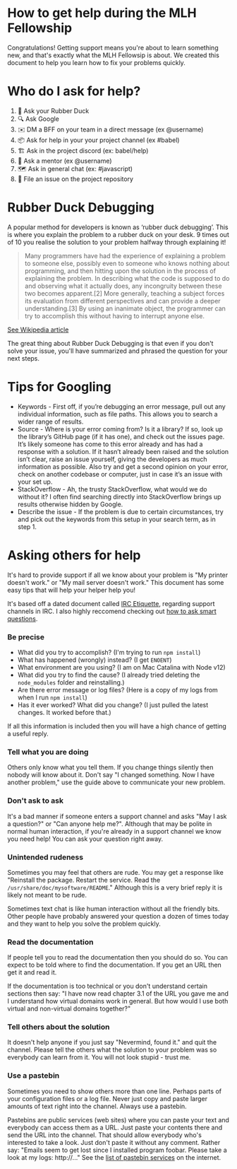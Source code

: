 # How to get help during the MLH Fellowship

Congratulations! Getting support means you're about to learn something new, and that's exactly what the MLH Fellowsip is about. We created this document to help you learn how to fix your problems quickly.

# Who do I ask for help?

1. 🦆 Ask your Rubber Duck 
1. 🔍 Ask Google
1. ✉️ DM a BFF on your team in a direct message (ex @username)
2. 📦 Ask for help in your your project channel (ex #babel)
5. 🏗️ Ask in the project discord (ex: babel/help)
3. 🧍  Ask a mentor (ex @username)
4. 🗺️ Ask in general chat (ex: #javascript)
5. 🙋 File an issue on the project repository

# Rubber Duck Debugging

A popular method for developers is known as ‘rubber duck debugging’. This is where you explain the problem to a rubber duck on your desk. 9 times out of 10 you realise the solution to your problem halfway through explaining it!

> Many programmers have had the experience of explaining a problem to someone else, possibly even to someone who knows nothing about programming, and then hitting upon the solution in the process of explaining the problem. In describing what the code is supposed to do and observing what it actually does, any incongruity between these two becomes apparent.[2] More generally, teaching a subject forces its evaluation from different perspectives and can provide a deeper understanding.[3] By using an inanimate object, the programmer can try to accomplish this without having to interrupt anyone else.

[See Wikipedia article](https://en.wikipedia.org/wiki/Rubber_duck_debugging)

The great thing about Rubber Duck Debugging is that even if you don't solve your issue, you'll have summarized and phrased the question for your next steps.

# Tips for Googling

- Keywords - First off, if you’re debugging an error message, pull out any individual information, such as file paths. This allows you to search a wider range of results.
- Source - Where is your error coming from? Is it a library? If so, look up the library’s GitHub page (if it has one), and check out the issues page. It’s likely someone has come to this error already and has had a response with a solution. If it hasn’t already been raised and the solution isn’t clear, raise an issue yourself, giving the developers as much information as possible. Also try and get a second opinion on your error, check on another codebase or computer, just in case it’s an issue with your set up.
- StackOverflow - Ah, the trusty StackOverflow, what would we do without it? I often find searching directly into StackOverflow brings up results otherwise hidden by Google.
- Describe the issue - If the problem is due to certain circumstances, try and pick out the keywords from this setup in your search term, as in step 1.

# Asking others for help

It's hard to provide support if all we know about your problem is "My printer doesn't work." or "My mail server doesn't work." This document has some easy tips that will help your helper help you! 

It's based off a dated document called [IRC Etiquette](https://github.com/fizerkhan/irc-etiquette), regarding support channels in IRC. I also highly reccomend checking out [how to ask smart questions](http://www.catb.org/~esr/faqs/smart-questions.html).

### Be precise

- What did you try to accomplish? (I'm trying to run `npm install`)
- What has happened (wrongly) instead? (I get `ENOENT`)
- What environment are you using? (I am on Mac Catalina with Node v12)
- What did you try to find the cause? (I already tried deleting the `node_modules` folder and reinstalling.)
- Are there error message or log files? (Here is a copy of my logs from when I run `npm install`)
- Has it ever worked? What did you change? (I just pulled the latest changes. It worked before that.)

If all this information is included then you will have a high chance of getting a useful reply.

### Tell what you are doing

Others only know what you tell them. If you change things silently then nobody will know about it. Don't say "I changed something. Now I have another problem," use the guide above to communicate your new problem.

### Don't ask to ask

It's a bad manner if someone enters a support channel and asks "May I ask a question?" or "Can anyone help me?". Although that may be polite in normal human interaction, if you're already in a support channel we know you need help! You can ask your question right away.

### Unintended rudeness

Sometimes you may feel that others are rude. You may get a response like "Reinstall the package. Restart the service. Read the `/usr/share/doc/mysoftware/README`." Although this is a very brief reply it is likely not meant to be rude. 

Sometimes text chat is like human interaction without all the friendly bits. Other people have probably answered your question a dozen of times today and they want to help you solve the problem quickly.

### Read the documentation

If people tell you to read the documentation then you should do so. You can expect to be told where to find the documentation. If you get an URL then get it and read it. 

If the documentation is too technical or you don't understand certain sections then say: "I have now read chapter 3.1 of the URL you gave me and I understand how virtual domains work in general. But how would I use both virtual and non-virtual domains together?"

### Tell others about the solution

It doesn't help anyone if you just say "Nevermind, found it." and quit the channel. Please tell the others what the solution to your problem was so everybody can learn from it. You will not look stupid - trust me.

### Use a pastebin

Sometimes you need to show others more than one line. Perhaps parts of your configuration files or a log file. Never just copy and paste larger amounts of text right into the channel. Always use a pastebin. 

Pastebins are public services (web sites) where you can paste your text and everybody can access them as a URL. Just paste your contents there and send the URL into the channel. That should allow everybody who's interested to take a look. Just don't paste it without any comment. Rather say: "Emails seem to get lost since I installed program foobar. Please take a look at my logs: http://..." See the [list of pastebin services](http://en.wikipedia.org/wiki/Pastebin) on the internet.
